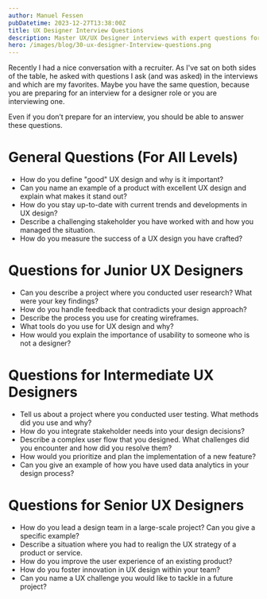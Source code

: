 ```yaml
---
author: Manuel Fessen
pubDatetime: 2023-12-27T13:38:00Z
title: UX Designer Interview Questions
description: Master UX/UX Designer interviews with expert questions for juniors, pros, and seniors. Ace your design journey with tailored insights.
hero: /images/blog/30-ux-designer-Interview-questions.png
---
```


Recently I had a nice conversation with a recruiter. As I've sat on both sides of the table, he asked with questions I ask (and was asked) in the interviews and which are my favorites. Maybe you have the same question, because you are preparing for an interview for a designer role or you are interviewing one. 

Even if you don’t prepare for an interview, you should be able to answer these questions.

# General Questions (For All Levels)
- How do you define "good" UX design and why is it important?
- Can you name an example of a product with excellent UX design and explain what makes it stand out?
- How do you stay up-to-date with current trends and developments in UX design?
- Describe a challenging stakeholder you have worked with and how you managed the situation.
- How do you measure the success of a UX design you have crafted?

# Questions for Junior UX Designers
- Can you describe a project where you conducted user research? What were your key findings?
- How do you handle feedback that contradicts your design approach?
- Describe the process you use for creating wireframes.
- What tools do you use for UX design and why?
- How would you explain the importance of usability to someone who is not a designer?

# Questions for Intermediate UX Designers
- Tell us about a project where you conducted user testing. What methods did you use and why?
- How do you integrate stakeholder needs into your design decisions?
- Describe a complex user flow that you designed. What challenges did you encounter and how did you resolve them?
- How would you prioritize and plan the implementation of a new feature?
- Can you give an example of how you have used data analytics in your design process?

# Questions for Senior UX Designers
- How do you lead a design team in a large-scale project? Can you give a specific example?
- Describe a situation where you had to realign the UX strategy of a product or service.
- How do you improve the user experience of an existing product?
- How do you foster innovation in UX design within your team?
- Can you name a UX challenge you would like to tackle in a future project?